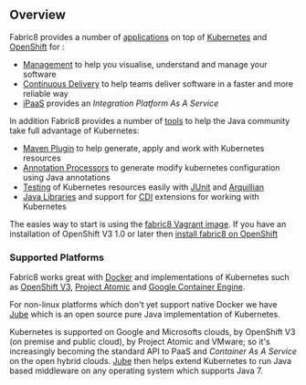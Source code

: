 ## Overview

Fabric8 provides a number of [applications](fabric8Apps.html) on top of [Kubernetes](http://kubernetes.io) and [OpenShift](http://www.openshift.org/) for :

* [Management](management.html) to help you visualise, understand and manage your software
* [Continuous Delivery](cdelivery.html) to help teams deliver software in a faster and more reliable way 
* [iPaaS](ipaas.html) provides an _Integration Platform As A Service_  

In addition Fabric8 provides a number of [tools](tools.html) to help the Java community take full advantage of Kubernetes:
* [Maven Plugin](mavenPlugin.html) to help generate, apply  and work with Kubernetes resources
* [Annotation Processors](annotationProcessors.html) to generate modify kubernetes configuration using Java annotations
* [Testing](testing.html) of Kubernetes resources easily with [JUnit](http://junit.org/) and [Arquillian](http://arquillian.org/)
* [Java Libraries](javaLibraries.html) and support for [CDI](cdi.html) extensions for working with Kubernetes

The easies way to start is using the [fabric8 Vagrant image](getStarted/vagrant.md).
If you have an installation of OpenShift V3 1.0 or later then [install fabric8 on OpenShift](getStarted/openshift.md)

### Supported Platforms

Fabric8 works great with [Docker](http://www.docker.com/) and implementations of Kubernetes such as [OpenShift V3](http://openshift.github.io/), [Project Atomic](http://www.projectatomic.io/) and [Google Container Engine](https://cloud.google.com/container-engine/).

For non-linux platforms which don't yet support native Docker we have [Jube](jube/index.html) which is an open source pure Java implementation of Kubernetes.

Kubernetes is supported on Google and Microsofts clouds, by OpenShift V3 (on premise and public cloud), by Project Atomic and VMware; so it's increasingly becoming the standard API to PaaS and _Container As A Service_ on the open hybrid clouds. [Jube](jube.html) then helps extend Kubernetes to run Java based middleware on any operating system which supports Java 7.

